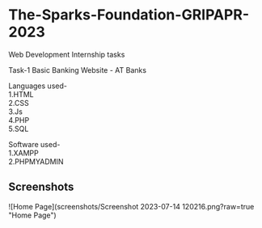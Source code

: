 # The-Sparks-Foundation-GRIPAPR-2023

Web Development Internship tasks

Task-1 Basic Banking Website - AT Banks

Languages used-<br>
1.HTML<br>
2.CSS<br>
3.Js<br>
4.PHP<br>
5.SQL
 
Software used-<br>
1.XAMPP<br>
2.PHPMYADMIN

## Screenshots
![Home Page](screenshots/Screenshot 2023-07-14 120216.png?raw=true "Home Page")
